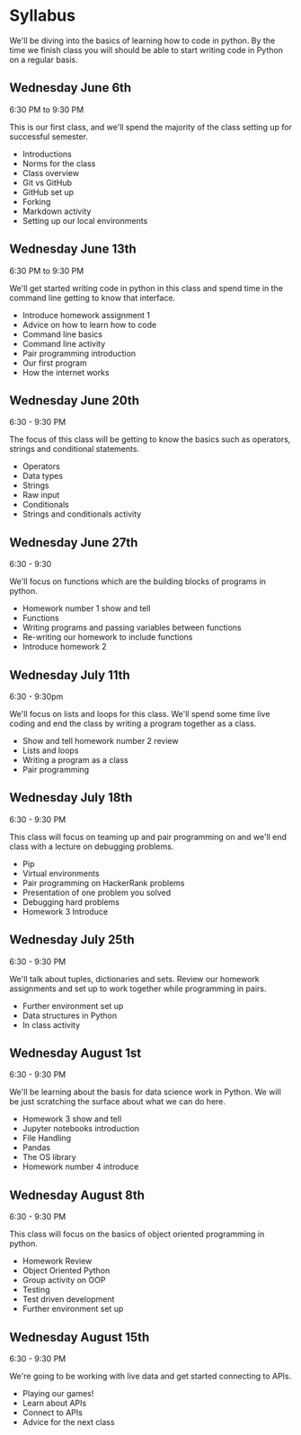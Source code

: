 # Syllabus

We'll be diving into the basics of learning how to code in python. By the time we finish class you will should be able to start writing code in Python on a regular basis.


## Wednesday June 6th
6:30 PM to 9:30 PM

This is our first class, and we'll spend the majority of the class setting up for successful semester.

- Introductions
- Norms for the class
- Class overview
- Git vs GitHub
- GitHub set up
- Forking
- Markdown activity
- Setting up our local environments


## Wednesday June 13th
6:30 PM to 9:30 PM

We'll get started writing code in python in this class and spend time in the command line getting to know that interface.

- Introduce homework assignment 1
- Advice on how to learn how to code
- Command line basics
- Command line activity
- Pair programming introduction
- Our first program
- How the internet works

## Wednesday June 20th
6:30 - 9:30 PM

The focus of this class will be getting to know the basics such as operators, strings and conditional statements.

- Operators
- Data types
- Strings
- Raw input
- Conditionals
- Strings and conditionals activity

## Wednesday June 27th
6:30 - 9:30

We'll focus on functions which are the building blocks of programs in python.

- Homework number 1 show and tell
- Functions
- Writing programs and passing variables between functions
- Re-writing our homework to include functions
- Introduce homework 2

## Wednesday July 11th
6:30 - 9:30pm

We'll focus on lists and loops for this class. We'll spend some time live coding and end the class by writing a program together as a class.

- Show and tell homework number 2 review
- Lists and loops
- Writing a program as a class
- Pair programming

## Wednesday July 18th
6:30 - 9:30 PM

This class will focus on teaming up and pair programming on and we'll end class with a lecture on debugging problems.

- Pip
- Virtual environments
- Pair programming on HackerRank problems
- Presentation of one problem you solved
- Debugging hard problems
- Homework 3 Introduce

## Wednesday July 25th
6:30 - 9:30 PM

We'll talk about tuples, dictionaries and sets. Review our homework assignments and set up to work together while programming in pairs.

- Further environment set up
- Data structures in Python
- In class activity

## Wednesday August 1st
6:30 - 9:30 PM

We'll be learning about the basis for data science work in Python. We will be just scratching the surface about what we can do here.

- Homework 3 show and tell
- Jupyter notebooks introduction
- File Handling
- Pandas
- The OS library
- Homework number 4 introduce

## Wednesday August 8th
6:30 - 9:30 PM

This class will focus on the basics of object oriented programming in python.

- Homework Review
- Object Oriented Python
- Group activity on OOP
- Testing
- Test driven development
- Further environment set up


## Wednesday August 15th
6:30 - 9:30 PM

We're going to be working with live data and get started connecting to APIs.

- Playing our games!
- Learn about APIs
- Connect to APIs
- Advice for the next class
